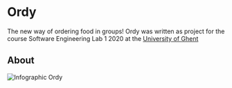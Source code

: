 # Ordy
The new way of ordering food in groups!
Ordy was written as project for the course Software Engineering Lab 1 2020 at the [University of Ghent](https://ugent.be)

## About

![Infographic Ordy](https://github.com/smessie/Ordy/raw/master/logos/infographic.jpg)